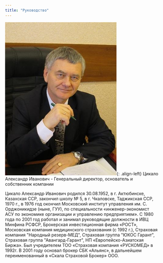 ```yaml
---
title: "Руководство"
---
```


![image-left](/assets/images/gendirfoto.jpg){: .align-left}
Цикало Александр Иванович - Генеральный директор,
основатель и собственник компании

Цикало Александр Иванович родился 30.08.1952, в г.
Актюбинске, Казахская ССР, закончил школу № 5, в г.
Чкаловске, Таджикская ССР, 1970 г., в 1976 год окончил
Московский институт управления им. С. Орджоникидзе
(ныне, ГУУ), по специальности «инженер-экономист АСУ
по экономике организации и управлению предприятием».
С 1980 года по 2001 год работал и занимал руководящие
должности в ИВЦ Минфина РСФСР, Брокерская
инвестиционная фирма «РОСТ», Московская компания
медицинского страхования (с 1992 г.), Страховая компания
&quot;Народный резерв-МЕД&quot;, Страховая группа &quot;ЮКОС
Гарант&quot;, Страховая группа &quot;Авангард-Гарант&quot;, НП
«Европейско-Азиатская Биржа». Был учредителем ТОО
«Страховая компания «РУСКОМЕД» в 1992г.
В 2001 году основал брокер СБК «Альянс», в дальнейшем
переименованный в «Скала Страховой Брокер» ООО.
